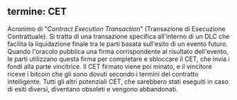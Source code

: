 termine: CET
---

Acronimo di "*Contract Execution Transaction*" (Transazione di Esecuzione Contrattuale). Si tratta di una transazione specifica all'interno di un DLC che facilita la liquidazione finale tra le parti basata sull'esito di un evento futuro. Quando l'oracolo pubblica una firma corrispondente al risultato dell'evento, le parti utilizzano questa firma per completare e sbloccare il CET, che invia i fondi alla parte vincitrice. Il CET firmato viene poi minato, e il vincitore riceve i bitcoin che gli sono dovuti secondo i termini del contratto intelligente. Tutti gli altri potenziali CET, che sarebbero stati eseguiti in caso di esiti diversi, diventano obsoleti e vengono abbandonati.